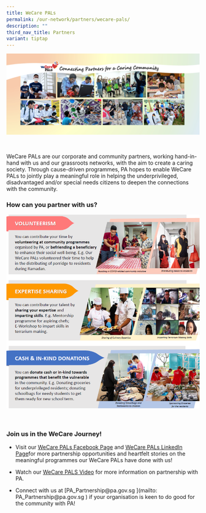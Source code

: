 ```yaml
---
title: WeCare PALs
permalink: /our-network/partners/wecare-pals/
description: ""
third_nav_title: Partners
variant: tiptap
---
```

<div class="isomer-image-wrapper">
<img style="width:600px" height="auto" width="100%" alt="Collage of People's Association's Community Events and Partners" src="/images/Our%20Network/Partners/Facebook%20Banner%20(Final)%2027%20April.jpg">
</div>
<p>
<br>
</p>
<p>WeCare PALs are our corporate and community partners, working hand-in-hand
with us and our grassroots networks, with the aim to create a caring society.
Through cause-driven programmes, PA hopes to enable WeCare PALs to jointly
play a meaningful role in helping the underprivileged, disadvantaged and/or
special needs citizens to deepen the connections with the community.</p>
<h3>How can you partner with us?</h3>
<div class="isomer-image-wrapper">
<img style="width:600px" height="auto" width="100%" alt="Infographic on Partnering and Volunteering with People's Association" src="/images/Our%20Network/Partners/We%20care%20PALS.png">
</div>
<p>
<br>
</p>
<h3>Join us in the WeCare Journey!</h3>
<ul data-tight="true" class="tight">
<li>
<p>Visit our <a href="https://www.facebook.com/login/?next=https%3A%2F%2Fwww.facebook.com%2FWeCarePALs" rel="noopener noreferrer nofollow" target="_blank">WeCare PALs Facebook Page</a> and
<a href="https://www.linkedin.com/company/wecarepals/" rel="noopener noreferrer nofollow" target="_blank">WeCare PALs LinkedIn Page</a>for more partnership opportunities and heartfelt
stories on the meaningful programmes our WeCare PALs have done with us!</p>
</li>
<li>
<p>Watch our <a href="https://www.youtube.com/watch?v=yJkPFgliSBA" rel="noopener noreferrer nofollow" target="_blank">WeCare PALS Video</a> for
more information on partnership with PA.</p>
</li>
<li>
<p>Connect with us at [PA_Partnership@pa.gov.sg ](mailto: PA_Partnership@pa.gov.sg
) if your organisation is keen to do good for the community with PA!</p>
</li>
</ul>
<p></p>